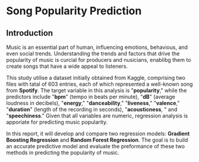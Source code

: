 # Song Popularity Prediction

## Introduction
Music is an essential part of human, influencing emotions, behavious, and even social trends. Understanding the trends and factors that drive the popularity of music is curcial for producers and nusicians, enablibg them to create songs that have a wide appeal to listeners. 

This study utilise a dataset initially obtained from Kaggle, comprising two files with tatal of 603 entries, each of which represented a well-known song from **Spotify**. The target variable in this analysis is "**popularity**," while the predictors include "**bpm**" (tempo in beats per minute), "**dB**" (average loudness in decibels), "**energy**," "**danceability**," "**liveness**," "**valence**," "**duration**" (length of the recording in seconds), "**acousticness**, " and "**speechiness**." Given that all variables are numeric, regression analysis is apporiate for predicting music popularity.

In this report, it will develop and compare two regression models: **Gradient Boosting Regression** and **Random Forest Regression**. The goal is to build an accurate predictive model and evaluate the preformance of these two methods in predicting the popularity of music.

